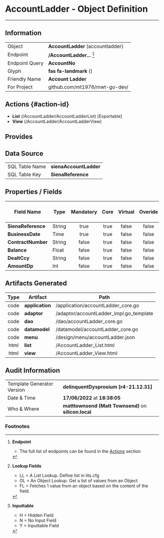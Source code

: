# **AccountLadder** - Object Definition
---
##  Information
|   |   |
|---|---|
|Object         |**AccountLadder** (accountladder) |
|Endpoint 	    |**/AccountLadder...** [^1]|
|Endpoint Query |**AccountNo**|
Glyph|**fas fa-landmark** ()
Friendly Name|**Account Ladder**|
|For Project    |github.com/mt1976/mwt-go-dev/|

##  Actions {#action-id}
* **List** (/AccountLadder/AccountLadderList) [Exportable]
* **View** (/AccountLadder/AccountLadderView)











##  Provides







##  Data Source 
|   |   |
|---|---|
SQL Table Name       | **sienaAccountLadder**
SQL Table Key | **SienaReference**



##  Properties / Fields
| Field Name| Type | Mandatory | Core | Virtual | Overide | Lookup [^2]| Lookup Object      | Lookup Field Source         | Lookup Return Value                | Inputable [^3]|DB Column|Default Value| No Change | Callout | Internal | Display | Mask |
| -- | --  | :--: | :--: | :--: |:--: |:--: |:--: |-- |-- |:--: |-- | --| :--: | :--: | :--: | -- | -- |
|**SienaReference**|String|true|true|false|false|||||Y|SienaReference||false|false|false|text||
|**BusinessDate**|Time|true|true|false|false|||||Y|BusinessDate||false|false|false|text||
|**ContractNumber**|String|false|true|false|false|||||Y|ContractNumber||false|false|false|text||
|**Balance**|Float|false|true|false|false|||||Y|Balance|0.00|false|false|false|text||
|**DealtCcy**|String|false|true|false|false|||||Y|DealtCcy||false|false|false|text||
|**AmountDp**|Int|false|true|false|false|||||Y|AmountDp|0|false|false|false|text||


##  Artifacts Generated
| Type | Artifact | Path|
| :--: | -- | -- |
| code | **application** | /application/accountLadder_core.go |
| code | **adaptor** | /adaptor/accountLadder_impl.go_template |
| code | **dao** | /dao/accountLadder_core.go |
| code | **datamodel** | /datamodel/accountLadder_core.go |
| code | **menu** | /design/menu/accountLadder.json |
| html | **list** | /AccountLadder_List.html |
| html | **view** | /AccountLadder_View.html |


## Audit Information
|   |   |
|---|---|
Template Generator Version   | **delinquentDysprosium [r4-21.12.31]**
Date & Time		     | **17/06/2022** at **18:38:05**
Who & Where		     | **matttownsend (Matt Townsend)** on **silicon.local**

### Footnotes
[^1]: **Endpoint**
    * The full list of endpoints can be found in the [Actions](#action-id) section
[^2]: **Lookup Fields**
    * LL = A List Lookup. Define list in lits.cfg
    * OL = An Object Lookup. Get a list of values from an Object
    * FL = Fetches 1 value from an object based on the content of the field. 
[^3]: **Inputtable**   
    * H = Hidden Field
    * N = No Input Field
    * Y = Inputtable Field